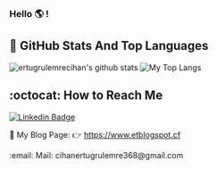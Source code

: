 ### Hello :earth_americas: !


## 📌 GitHub Stats And Top Languages

<p float="center">
  <img  src="https://github-readme-stats.vercel.app/api?username=coder942&show_icons=true&count_private=true&hide=contribs,issues" alt="ertugrulemrecihan's github stats" />
  <img  src="https://github-readme-stats.vercel.app/api/top-langs/?username=coder942&layout=compact&hide=html,css" alt="My Top Langs" sytyle="backgroun-color: red;"/>
</p>

## :octocat: How to Reach Me


[![Linkedin Badge](https://img.shields.io/badge/coder942-follow%20on%20linkedin-blue?style=for-the-badge&logo=linkedin)](https://www.linkedin.com/in/merakl%C4%B1-coder-75b1b91b1/)

📌 My Blog Page: :point_right: https://www.etblogspot.cf
<p> :email: Mail: cihanertugrulemre368@gmail.com
